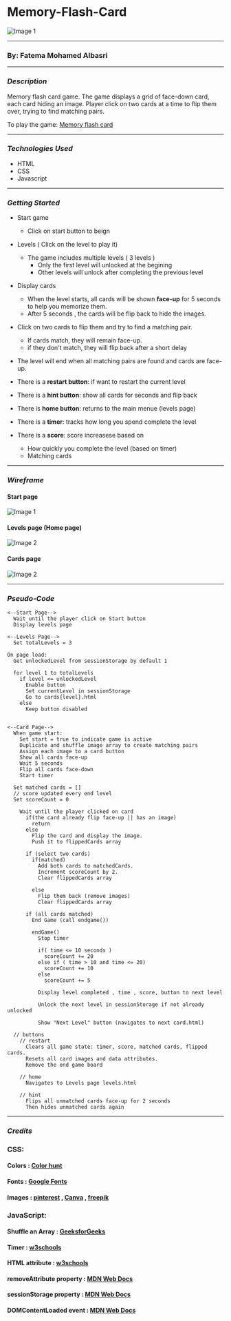 # Memory-Flash-Card

![Image 1](https://i.pinimg.com/1200x/9a/d1/f0/9ad1f0fe488e6a4f5dc8e3694e2db0c4.jpg)

---

### By: Fatema Mohamed Albasri

---

### **_Description_**

Memory flash card game. The game displays a grid of face-down card, each card hiding an image. Player click on two cards at a time to flip them over, trying to find matching pairs.

To play the game: [Memory flash card](https://memoryflashcard.surge.sh/)

---

### **_Technologies Used_**

- HTML
- CSS
- Javascript

---

### **_Getting Started_**

- Start game

  - Click on start button to beign

- Levels ( Click on the level to play it)

  - The game includes multiple levels ( 3 levels )
    - Only the first level will unlocked at the begining
    - Other levels will unlock after completing the previous level

- Display cards

  - When the level starts, all cards will be shown **face-up** for 5 seconds to help you memorize them.
  - After 5 seconds , the cards will be flip back to hide the images.

- Click on two cards to flip them and try to find a matching pair.

  - If cards match, they will remain face-up.
  - if they don't match, they will flip back after a short delay

- The level will end when all matching pairs are found and cards are face-up.

- There is a **restart button**: if want to restart the current level
- There is a **hint button**: show all cards for seconds and flip back
- There is **home button**: returns to the main menue (levels page)

- There is a **timer**: tracks how long you spend complete the level

- There is a **score**: score increasese based on
  - How quickly you complete the level (based on timer)
  - Matching cards

---

### **_Wireframe_**

#### Start page

![Image 1](wireframe/start-page.jpg)

#### Levels page (Home page)

![Image 2](wireframe/levels-page.jpg)

#### Cards page

![Image 2](wireframe/card-page.jpg)

---

### **_Pseudo-Code_**

```
<--Start Page-->
  Wait until the player click on Start button
  Display levels page

<--Levels Page-->
  Set totalLevels = 3

On page load:
  Get unlockedLevel from sessionStorage by default 1

  for level 1 to totalLevels
    if level <= unlockedLevel
      Enable button
      Set currentLevel in sessionStorage
      Go to cards{level}.html
    else
      Keep button disabled


<--Card Page-->
  When game start:
    Set start = true to indicate game is active
    Duplicate and shuffle image array to create matching pairs
    Assign each image to a card button
    Show all cards face-up
    Wait 5 seconds
    Flip all cards face-down
    Start timer

  Set matched cards = []
  // score updated every end level
  Set scoreCount = 0

    Wait until the player clicked on card
      if(the card already flip face-up || has an image)
        return
      else
        Flip the card and display the image.
        Push it to flippedCards array

      if (select two cards)
        if(matched)
          Add both cards to matchedCards.
          Increment scoreCount by 2.
          Clear flippedCards array

        else
          Flip them back (remove images)
          Clear flippedCards array

      if (all cards matched)
        End Game (call endgame())

        endGame()
          Stop timer

          if( time <= 10 seconds )
            scoreCount += 20
          else if ( time > 10 and time <= 20)
            scoreCount += 10
          else
            scoreCount += 5

          Display level completed , time , score, button to next level

          Unlock the next level in sessionStorage if not already unlocked

          Show "Next Level" button (navigates to next card.html)

  // buttons
    // restart
      Clears all game state: timer, score, matched cards, flipped cards.
      Resets all card images and data attributes.
      Remove the end game board

    // home
      Navigates to Levels page levels.html

    // hint
      Flips all unmatched cards face-up for 2 seconds
      Then hides unmatched cards again

```

---

### **_Credits_**

### CSS:

#### Colors : [Color hunt](https://colorhunt.co/)

#### Fonts : [Google Fonts](https://fonts.google.com/selection/embed)

#### Images : [pinterest](https://www.pinterest.com/) , [Canva](https://www.canva.com/design/DAGr3a-n0RI/ezC4qoxMflG4-4OBfFLQLw/edit) , [freepik](https://www.freepik.com/free-vector/cartoon-galaxy-background_14658064.htm#from_element=cross_selling__vector)

### JavaScript:

#### Shuffle an Array : [GeeksforGeeks](https://www.geeksforgeeks.org/javascript/how-to-shuffle-an-array-using-javascript/)

#### Timer : [w3schools](https://www.w3schools.com/js/js_timing.asp)

#### HTML attribute : [w3schools](https://www.w3schools.com/tags/ref_attributes.asp)

#### removeAttribute property : [MDN Web Docs](https://developer.mozilla.org/en-US/docs/Web/API/Element/removeAttribute)

#### sessionStorage property : [MDN Web Docs](https://developer.mozilla.org/en-US/docs/Web/API/Window/sessionStorage)

#### DOMContentLoaded event : [MDN Web Docs](https://developer.mozilla.org/en-US/docs/Web/API/Document/DOMContentLoaded_event)

